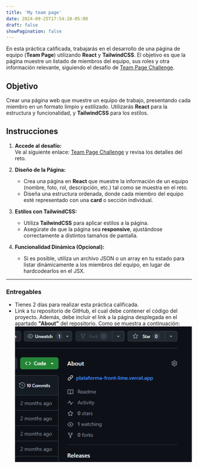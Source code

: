```yaml
---
title: 'My team page'
date: 2024-09-25T17:54:20-05:00
draft: false
showPagination: false
---
```


En esta práctica calificada, trabajarás en el desarrollo de una página de equipo (**Team Page**) utilizando **React** y **TailwindCSS**. El objetivo es que la página muestre un listado de miembros del equipo, sus roles y otra información relevante, siguiendo el desafío de [Team Page Challenge](https://legacy.devchallenges.io/challenges/hhmesazsqgKXrTkYkt0U).

## Objetivo

Crear una página web que muestre un equipo de trabajo, presentando cada miembro en un formato limpio y estilizado. Utilizarás **React** para la estructura y funcionalidad, y **TailwindCSS** para los estilos.

## Instrucciones

1. **Accede al desafío:**  
   Ve al siguiente enlace: [Team Page Challenge](https://legacy.devchallenges.io/challenges/hhmesazsqgKXrTkYkt0U) y revisa los detalles del reto.

2. **Diseño de la Página:**

   - Crea una página en **React** que muestre la información de un equipo (nombre, foto, rol, descripción, etc.) tal como se muestra en el reto.
   - Diseña una estructura ordenada, donde cada miembro del equipo esté representado con una **card** o sección individual.

3. **Estilos con TailwindCSS:**

   - Utiliza **TailwindCSS** para aplicar estilos a la página.
   - Asegúrate de que la página sea **responsive**, ajustándose correctamente a distintos tamaños de pantalla.

4. **Funcionalidad Dinámica (Opcional):**
   - Si es posible, utiliza un archivo JSON o un array en tu estado para listar dinámicamente a los miembros del equipo, en lugar de hardcodearlos en el JSX.

---

### Entregables

- Tienes 2 días para realizar esta práctica calificada.
- Link a tu repositorio de GitHub, el cual debe contener el código del proyecto. Además, debe incluir el link a la página desplegada en el apartado **"About"** del repositorio. Como se muestra a continuación:
  <img src="image.png" alt="Captura de pantalla" width="500px">

